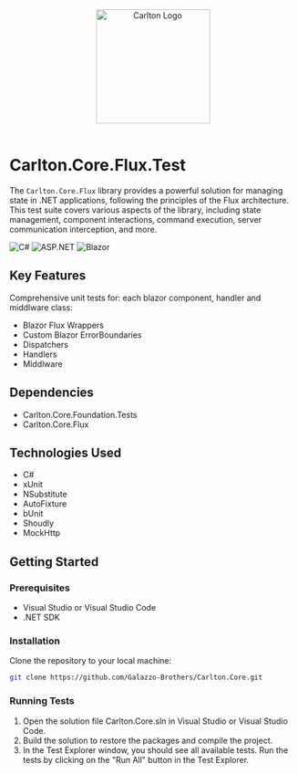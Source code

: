 ﻿<div align="center">
    <img src="../../images/CarltonLogo.png" alt="Carlton Logo" width="200" />
</div>
</br>

# Carlton.Core.Flux.Test 

The `Carlton.Core.Flux` library provides a powerful solution for managing state in .NET applications, following the principles of the Flux architecture. This test suite covers various aspects of the library, including state management, component interactions, command execution, server communication interception, and more.

![C#](https://img.shields.io/badge/language-C%23-blue)
![ASP.NET](https://img.shields.io/badge/ASP.NET-blue)
![Blazor](https://img.shields.io/badge/Blazor-blue)

## Key Features

Comprehensive unit tests for: each blazor component, handler and middlware class:
* Blazor Flux Wrappers
* Custom Blazor ErrorBoundaries
* Dispatchers
* Handlers
* Middlware
  

## Dependencies

* Carlton.Core.Foundation.Tests
* Carlton.Core.Flux

## Technologies Used

* C#
* xUnit
* NSubstitute
* AutoFixture
* bUnit
* Shoudly
* MockHttp

## Getting Started

### Prerequisites

* Visual Studio or Visual Studio Code
* .NET SDK

### Installation

Clone the repository to your local machine:

```bash
git clone https://github.com/Galazzo-Brothers/Carlton.Core.git
```

### Running Tests
1. Open the solution file Carlton.Core.sln in Visual Studio or Visual Studio Code.
2. Build the solution to restore the packages and compile the project.
3. In the Test Explorer window, you should see all available tests.
Run the tests by clicking on the "Run All" button in the Test Explorer.
